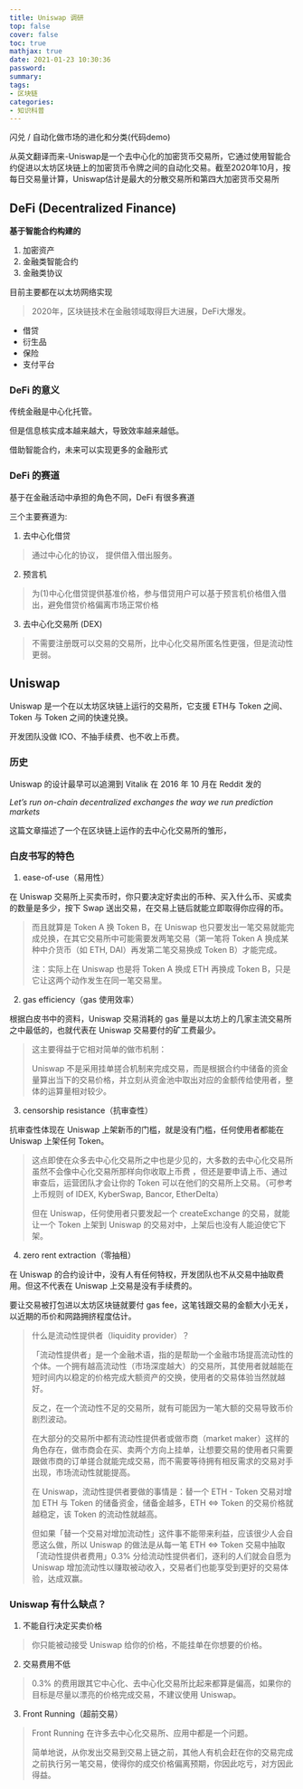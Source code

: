 ```yaml
---
title: Uniswap 调研
top: false
cover: false
toc: true
mathjax: true
date: 2021-01-23 10:30:36
password:
summary:
tags:
- 区块链
categories:
- 知识科普
---
```


闪兑 / 自动化做市场的进化和分类(代码demo)

从英文翻译而来-Uniswap是一个去中心化的加密货币交易所，它通过使用智能合约促进以太坊区块链上的加密货币令牌之间的自动化交易。截至2020年10月，按每日交易量计算，Uniswap估计是最大的分散交易所和第四大加密货币交易所

## DeFi (Decentralized Finance)

**基于智能合约构建的**
1. 加密资产
2. 金融类智能合约
3. 金融类协议

目前主要都在以太坊网络实现

> 2020年，区块链技术在金融领域取得巨大进展，DeFi大爆发。

- 借贷
- 衍生品
- 保险
- 支付平台

### DeFi 的意义

传统金融是中心化托管。

但是信息核实成本越来越大，导致效率越来越低。

借助智能合约，未来可以实现更多的金融形式

### DeFi 的赛道

基于在金融活动中承担的角色不同，DeFi 有很多赛道

三个主要赛道为:

1. 去中心化借贷

> 通过中心化的协议， 提供借入借出服务。

2. 预言机

> 为(1)中心化借贷提供基准价格，参与借贷用户可以基于预言机价格借入借出，避免借贷价格偏离市场正常价格

3. 去中心化交易所 (DEX)

> 不需要注册既可以交易的交易所，比中心化交易所匿名性更强，但是流动性更弱。


## Uniswap

Uniswap 是一个在以太坊区块链上运行的交易所，它支援 ETH与 Token 之间、Token 与 Token 之间的快速兑换。

开发团队没做 ICO、不抽手续费、也不收上币费。

### 历史

Uniswap 的设计最早可以追溯到 Vitalik 在 2016 年 10 月在 Reddit 发的

*Let’s run on-chain decentralized exchanges the way we run prediction markets*

这篇文章描述了一个在区块链上运作的去中心化交易所的雏形，

### 白皮书写的特色

1. ease-of-use（易用性）

在 Uniswap 交易所上买卖币时，你只要决定好卖出的币种、买入什么币、买或卖的数量是多少，按下 Swap 送出交易，在交易上链后就能立即取得你应得的币。

> 而且就算是 Token A 换 Token B，在 Uniswap 也只要发出一笔交易就能完成兑换，在其它交易所中可能需要发两笔交易（第一笔将 Token A 换成某种中介货币（如 ETH, DAI）再发第二笔交易换成 Token B）才能完成。
> 
> 注：实际上在 Uniswap 也是将 Token A 换成 ETH 再换成 Token B，只是它让这两个动作发生在同一笔交易里。


2. gas efficiency（gas 使用效率）

根据白皮书中的资料，Uniswap 交易消耗的 gas 量是以太坊上的几家主流交易所之中最低的，也就代表在 Uniswap 交易要付的矿工费最少。

> 这主要得益于它相对简单的做市机制：
> 
> Uniswap 不是采用挂单搓合机制来完成交易，而是根据合约中储备的资金量算出当下的交易价格，并立刻从资金池中取出对应的金额传给使用者，整体的运算量相对较少。


3. censorship resistance（抗审查性）

抗审查性体现在 Uniswap 上架新币的门槛，就是没有门槛，任何使用者都能在 Uniswap 上架任何 Token。

> 这点即使在众多去中心化交易所之中也是少见的，大多数的去中心化交易所虽然不会像中心化交易所那样向你收取上币费 ，但还是要申请上币、通过审查后，运营团队才会让你的 Token 可以在他们的交易所上交易。（可参考上币规则 of IDEX, KyberSwap, Bancor, EtherDelta）
> 
> 但在 Uniswap，任何使用者只要发起一个 createExchange 的交易，就能让一个 Token 上架到 Uniswap 的交易对中，上架后也没有人能迫使它下架。


4. zero rent extraction（零抽租）

在 Uniswap 的合约设计中，没有人有任何特权，开发团队也不从交易中抽取费用。但这不代表在 Uniswap 上交易是没有手续费的。

要让交易被打包进以太坊区块链就要付 gas fee，这笔钱跟交易的金额大小无关，以近期的币价和网路拥挤程度估计。

> 什么是流动性提供者（liquidity provider）？
> 
> 「流动性提供者」是一个金融术语，指的是帮助一个金融市场提高流动性的个体。一个拥有越高流动性（市场深度越大）的交易所，其使用者就越能在短时间内以稳定的价格完成大额资产的交换，使用者的交易体验当然就越好。
> 
> 反之，在一个流动性不足的交易所，就有可能因为一笔大额的交易导致币价剧烈波动。
> 
> 在大部分的交易所中都有流动性提供者或做市商（market maker）这样的角色存在，做市商会在买、卖两个方向上挂单，让想要交易的使用者只需要跟做市商的订单搓合就能完成交易，而不需要等待拥有相反需求的交易对手出现，市场流动性就能提高。
> 
> 在 Uniswap，流动性提供者要做的事情是：替一个 ETH - Token 交易对增加 ETH 与 Token 的储备资金，储备金越多，ETH <=> Token 的交易价格就越稳定，该 Token 的流动性就越高。
> 
> 但如果「替一个交易对增加流动性」这件事不能带来利益，应该很少人会自愿这么做，所以 Uniswap 的做法是从每一笔 ETH <=> Token 交易中抽取「流动性提供者费用」0.3% 分给流动性提供者们，逐利的人们就会自愿为 Uniswap 增加流动性以赚取被动收入，交易者们也能享受到更好的交易体验，达成双赢。


### Uniswap 有什么缺点？


1. 不能自行决定买卖价格

> 你只能被动接受 Uniswap 给你的价格，不能挂单在你想要的价格。

2. 交易费用不低

> 0.3% 的费用跟其它中心化、去中心化交易所比起来都算是偏高，如果你的目标是尽量以漂亮的价格完成交易，不建议使用 Uniswap。

3. Front Running（超前交易）

> Front Running 在许多去中心化交易所、应用中都是一个问题。
> 
> 简单地说，从你发出交易到交易上链之前，其他人有机会赶在你的交易完成之前执行另一笔交易，使得你的成交价格偏离预期，你因此吃亏，对方因此得益。








